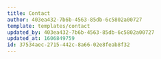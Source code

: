 ```yaml
---
title: Contact
author: 403ea432-7b6b-4563-85db-6c5802a00727
template: templates/contact
updated_by: 403ea432-7b6b-4563-85db-6c5802a00727
updated_at: 1606849759
id: 37534aec-2715-442c-8a66-02e8feab8f32
---
```

